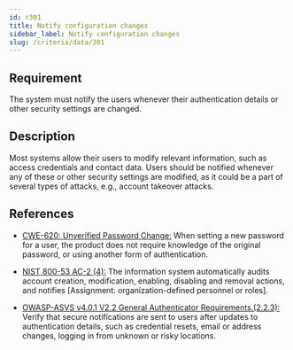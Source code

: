 ```yaml
---
id: r301
title: Notify configuration changes
sidebar_label: Notify configuration changes
slug: /criteria/data/301
---
```


## Requirement

The system must notify the users
whenever their authentication details
or other security settings are changed.

## Description

Most systems allow their users
to modify relevant information,
such as access credentials
and contact data.
Users should be notified
whenever any of these
or other security settings are modified,
as it could be a part of several types of attacks,
e.g., account takeover attacks.

## References

- [CWE-620: Unverified Password Change:](https://cwe.mitre.org/data/definitions/620.html)
When setting a new password for a user,
the product does not require knowledge
of the original password,
or using another form of authentication.

- [NIST 800-53 AC-2 (4):](https://nvd.nist.gov/800-53/Rev4/control/AC-2)
The information system automatically
audits account creation,
modification, enabling,
disabling and removal actions,
and notifies [Assignment: organization-defined personnel or roles].

- [OWASP-ASVS v4.0.1 V2.2 General Authenticator Requirements.(2.2.3):](https://owasp.org/www-project-application-security-verification-standard/)
Verify that secure notifications
are sent to users after updates
to authentication details,
such as credential resets,
email or address changes,
logging in from unknown
or risky locations.

